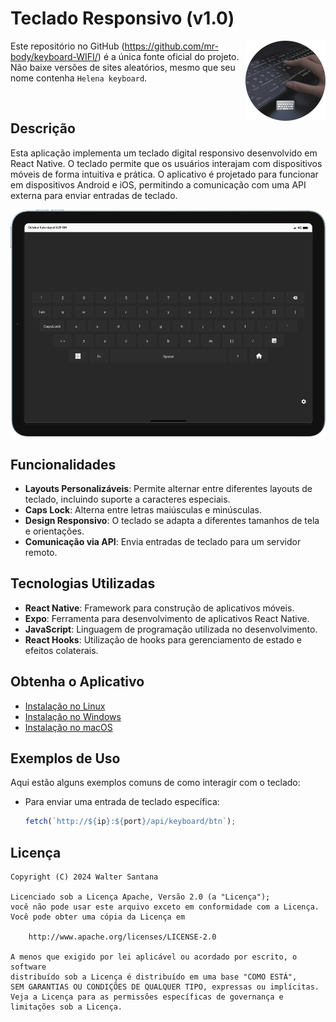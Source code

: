 # Teclado Responsivo (v1.0)

<img src="images/logo.png" width="128" height="128" alt="Teclado Responsivo" align="right" />

Este repositório no GitHub (<https://github.com/mr-body/keyboard-WIFI/>) é a única fonte oficial do projeto. Não baixe versões de sites aleatórios, mesmo que seu nome contenha `Helena keyboard`.

<br>

## Descrição

Esta aplicação implementa um teclado digital responsivo desenvolvido em React Native. O teclado permite que os usuários interajam com dispositivos móveis de forma intuitiva e prática. O aplicativo é projetado para funcionar em dispositivos Android e iOS, permitindo a comunicação com uma API externa para enviar entradas de teclado.

![screenshot](./images/iPad-Air-4-localhost.png)
## Funcionalidades

- **Layouts Personalizáveis**: Permite alternar entre diferentes layouts de teclado, incluindo suporte a caracteres especiais.
- **Caps Lock**: Alterna entre letras maiúsculas e minúsculas.
- **Design Responsivo**: O teclado se adapta a diferentes tamanhos de tela e orientações.
- **Comunicação via API**: Envia entradas de teclado para um servidor remoto.

## Tecnologias Utilizadas

- **React Native**: Framework para construção de aplicativos móveis.
- **Expo**: Ferramenta para desenvolvimento de aplicativos React Native.
- **JavaScript**: Linguagem de programação utilizada no desenvolvimento.
- **React Hooks**: Utilização de hooks para gerenciamento de estado e efeitos colaterais.

## Obtenha o Aplicativo

- [Instalação no Linux](doc/linux.md)
- [Instalação no Windows](doc/windows.md)
- [Instalação no macOS](doc/macos.md)

## Exemplos de Uso

Aqui estão alguns exemplos comuns de como interagir com o teclado:

- Para enviar uma entrada de teclado específica:

    ```javascript
    fetch(`http://${ip}:${port}/api/keyboard/btn`);
    ```

## Licença

    Copyright (C) 2024 Walter Santana

    Licenciado sob a Licença Apache, Versão 2.0 (a "Licença");
    você não pode usar este arquivo exceto em conformidade com a Licença.
    Você pode obter uma cópia da Licença em

        http://www.apache.org/licenses/LICENSE-2.0

    A menos que exigido por lei aplicável ou acordado por escrito, o software
    distribuído sob a Licença é distribuído em uma base "COMO ESTÁ",
    SEM GARANTIAS OU CONDIÇÕES DE QUALQUER TIPO, expressas ou implícitas.
    Veja a Licença para as permissões específicas de governança e
    limitações sob a Licença.
